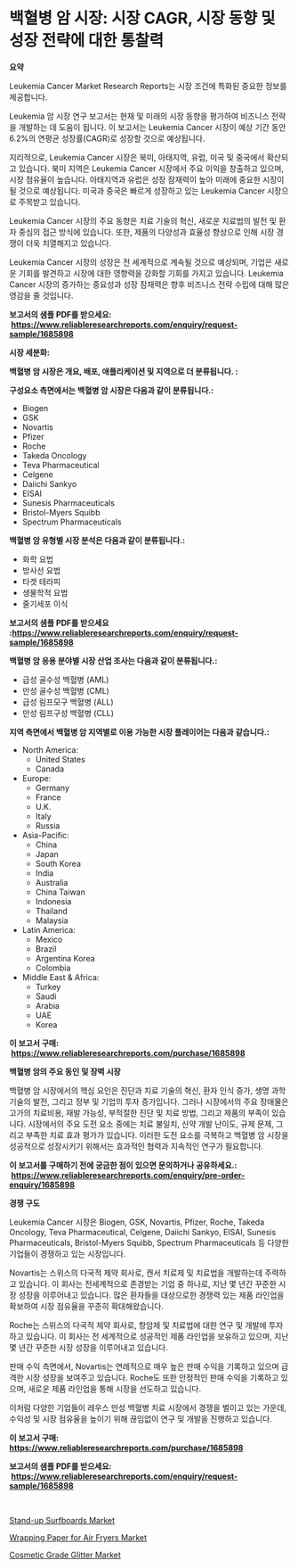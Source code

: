 <p><h1>백혈병 암 시장: 시장 CAGR, 시장 동향 및 성장 전략에 대한 통찰력</h1></p><p><strong>요약</strong></p>
<p><p>Leukemia Cancer Market Research Reports는 시장 조건에 특화된 중요한 정보를 제공합니다.</p><p>Leukemia 암 시장 연구 보고서는 현재 및 미래의 시장 동향을 평가하여 비즈니스 전략을 개발하는 데 도움이 됩니다. 이 보고서는 Leukemia Cancer 시장이 예상 기간 동안 6.2%의 연평균 성장률(CAGR)로 성장할 것으로 예상됩니다.</p><p>지리적으로, Leukemia Cancer 시장은 북미, 아태지역, 유럽, 미국 및 중국에서 확산되고 있습니다. 북미 지역은 Leukemia Cancer 시장에서 주요 이익을 창출하고 있으며, 시장 점유율이 높습니다. 아태지역과 유럽은 성장 잠재력이 높아 미래에 중요한 시장이 될 것으로 예상됩니다. 미국과 중국은 빠르게 성장하고 있는 Leukemia Cancer 시장으로 주목받고 있습니다.</p><p>Leukemia Cancer 시장의 주요 동향은 치료 기술의 혁신, 새로운 치료법의 발전 및 환자 중심의 접근 방식에 있습니다. 또한, 제품의 다양성과 효율성 향상으로 인해 시장 경쟁이 더욱 치열해지고 있습니다.</p><p>Leukemia Cancer 시장의 성장은 전 세계적으로 계속될 것으로 예상되며, 기업은 새로운 기회를 발견하고 시장에 대한 영향력을 강화할 기회를 가지고 있습니다. Leukemia Cancer 시장의 증가하는 중요성과 성장 잠재력은 향후 비즈니스 전략 수립에 대해 많은 영감을 줄 것입니다.</p></p>
<p><strong>보고서의 샘플 PDF를 받으세요: &nbsp;<a href="https://www.reliableresearchreports.com/enquiry/request-sample/1685898">https://www.reliableresearchreports.com/enquiry/request-sample/1685898</a></strong></p>
<p><strong>시장 세분화:</strong></p>
<p><strong> 백혈병 암 시장은 개요, 배포, 애플리케이션 및 지역으로 더 분류됩니다. :</strong></p>
<p><strong>구성요소 측면에서는 백혈병 암 시장은 다음과 같이 분류됩니다.:</strong></p>
<p><ul><li>Biogen</li><li>GSK</li><li>Novartis</li><li>Pfizer</li><li>Roche</li><li>Takeda Oncology</li><li>Teva Pharmaceutical</li><li>Celgene</li><li>Daiichi Sankyo</li><li>EISAI</li><li>Sunesis Pharmaceuticals</li><li>Bristol-Myers Squibb</li><li>Spectrum Pharmaceuticals</li></ul></p>
<p><strong> 백혈병 암 유형별 시장 분석은 다음과 같이 분류됩니다.:</strong></p>
<p><ul><li>화학 요법</li><li>방사선 요법</li><li>타겟 테라피</li><li>생물학적 요법</li><li>줄기세포 이식</li></ul></p>
<p><strong>보고서의 샘플 PDF를 받으세요 :<a href="https://www.reliableresearchreports.com/enquiry/request-sample/1685898">https://www.reliableresearchreports.com/enquiry/request-sample/1685898</a></strong></p>
<p><strong> 백혈병 암 응용 분야별 시장 산업 조사는 다음과 같이 분류됩니다.:</strong></p>
<p><ul><li>급성 골수성 백혈병 (AML)</li><li>만성 골수성 백혈병 (CML)</li><li>급성 림프모구 백혈병 (ALL)</li><li>만성 림프구성 백혈병 (CLL)</li></ul></p>
<p><strong>지역 측면에서 백혈병 암 지역별로 이용 가능한 시장 플레이어는 다음과 같습니다.:</strong></p>
<p><ul>
    <li>
        North America:
        <ul>
            <li>United States</li>
            <li>Canada</li>
        </ul>
    </li>
    <li>
        Europe:
        <ul>
            <li>Germany</li>
            <li>France</li>
            <li>U.K.</li>
            <li>Italy</li>
            <li>Russia</li>
        </ul>
    </li>
    <li>
        Asia-Pacific:
        <ul>
            <li>China</li>
            <li>Japan</li>
            <li>South Korea</li>
            <li>India</li>
            <li>Australia</li>
            <li>China Taiwan</li>
            <li>Indonesia</li>
            <li>Thailand</li>
            <li>Malaysia</li>
        </ul>
    </li>
    <li>
        Latin America:
        <ul>
            <li>Mexico</li>
            <li>Brazil</li>
            <li>Argentina Korea</li>
            <li>Colombia</li>
        </ul>
    </li>
    <li>
        Middle East & Africa:
        <ul>
            <li>Turkey</li>
            <li>Saudi</li>
            <li>Arabia</li>
            <li>UAE</li>
            <li>Korea</li>
        </ul>
    </li>
    </ul></p>
<p><strong>이 보고서 구매: &nbsp;<a href="https://www.reliableresearchreports.com/purchase/1685898">https://www.reliableresearchreports.com/purchase/1685898</a></strong></p>
<p><strong>백혈병 암의 주요 동인 및 장벽 시장</strong></p>
<p><p>백혈병 암 시장에서의 핵심 요인은  진단과 치료 기술의 혁신, 환자 인식 증가, 생명 과학 기술의 발전, 그리고 정부 및 기업의 투자 증가입니다. 그러나 시장에서의 주요 장애물은 고가의 치료비용, 재발 가능성, 부적절한 진단 및 치료 방법, 그리고 제품의 부족이 있습니다. 시장에서의 주요 도전 요소 중에는 치료 불일치, 신약 개발 난이도, 규제 문제, 그리고 부족한 치료 효과 평가가 있습니다. 이러한 도전 요소를 극복하고 백혈병 암 시장을 성공적으로 성장시키기 위해서는 효과적인 협력과 지속적인 연구가 필요합니다.</p></p>
<p><strong>이 보고서를 구매하기 전에 궁금한 점이 있으면 문의하거나 공유하세요.: &nbsp;<a href="https://www.reliableresearchreports.com/enquiry/pre-order-enquiry/1685898">https://www.reliableresearchreports.com/enquiry/pre-order-enquiry/1685898</a></strong></p>
<p><strong>경쟁 구도</strong></p>
<p><p>Leukemia Cancer 시장은 Biogen, GSK, Novartis, Pfizer, Roche, Takeda Oncology, Teva Pharmaceutical, Celgene, Daiichi Sankyo, EISAI, Sunesis Pharmaceuticals, Bristol-Myers Squibb, Spectrum Pharmaceuticals 등 다양한 기업들이 경쟁하고 있는 시장입니다. </p><p>Novartis는 스위스의 다국적 제약 회사로, 캔서 치료제 및 치료법을 개발하는데 주력하고 있습니다. 이 회사는 전세계적으로 존경받는 기업 중 하나로, 지난 몇 년간 꾸준한 시장 성장을 이루어내고 있습니다. 많은 환자들을 대상으로한 경쟁력 있는 제품 라인업을 확보하여 시장 점유율을 꾸준히 확대해왔습니다.</p><p>Roche는 스위스의 다국적 제약 회사로, 항암제 및 치료법에 대한 연구 및 개발에 투자하고 있습니다. 이 회사는 전 세계적으로 성공적인 제품 라인업을 보유하고 있으며, 지난 몇 년간 꾸준한 시장 성장을 이루어내고 있습니다. </p><p>판매 수익 측면에서, Novartis는 연례적으로 매우 높은 판매 수익을 기록하고 있으며 급격한 시장 성장을 보여주고 있습니다. Roche도 또한 안정적인 판매 수익을 기록하고 있으며, 새로운 제품 라인업을 통해 시장을 선도하고 있습니다. </p><p>이처럼 다양한 기업들이 레우스 만성 백혈병 치료 시장에서 경쟁을 벌이고 있는 가운데, 수익성 및 시장 점유율을 높이기 위해 끊임없이 연구 및 개발을 진행하고 있습니다.</p></p>
<p><strong>이 보고서 구매: &nbsp; <a href="https://www.reliableresearchreports.com/purchase/1685898">https://www.reliableresearchreports.com/purchase/1685898</a></strong></p>
<p><strong>보고서의 샘플 PDF를 받으세요: &nbsp;<a href="https://www.reliableresearchreports.com/enquiry/request-sample/1685898">https://www.reliableresearchreports.com/enquiry/request-sample/1685898</a></strong><strong></strong></p>
<p>&nbsp;</p>
<p><p><a href="https://github.com/rahu1506/Market-Research-Report-List-3/blob/main/stand-up-surfboards-market.md">Stand-up Surfboards Market</a></p><p><a href="https://github.com/juniordelafrance/Market-Research-Report-List-2/blob/main/wrapping-paper-for-air-fryers-market.md">Wrapping Paper for Air Fryers Market</a></p><p><a href="https://github.com/jaidynmorantestelletmjzya/Market-Research-Report-List-2/blob/main/cosmetic-grade-glitter-market.md">Cosmetic Grade Glitter Market</a></p></p>